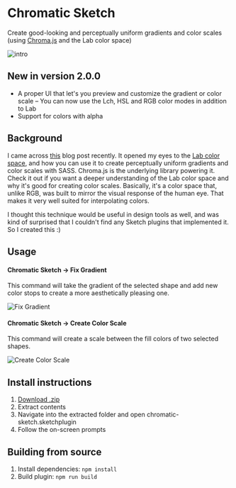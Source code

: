# Chromatic Sketch

Create good-looking and perceptually uniform gradients and color scales (using [Chroma.js](https://github.com/gka/chroma.js) and the Lab color space)

![intro](https://cloud.githubusercontent.com/assets/1426460/25557981/a0e96b40-2d1d-11e7-9a5a-0bd3cbbdc746.png)

## New in version 2.0.0
- A proper UI that let's you preview and customize the gradient or color scale
– You can now use the Lch, HSL and RGB color modes in addition to Lab
- Support for colors with alpha

## Background
I came across [this](https://blog.bugsnag.com/chromatic-sass/) blog post recently. It opened my eyes to the [Lab color space](https://en.wikipedia.org/wiki/Lab_color_space), and how you can use it to create perceptually uniform gradients and color scales with SASS. Chroma.js is the underlying library powering it. Check it out if you want a deeper understanding of the Lab color space and why it's good for creating color scales. Basically, it's a color space that, unlike RGB, was built to mirror the visual response of the human eye. That makes it very well suited for interpolating colors.

I thought this technique would be useful in design tools as well, and was kind of surprised that I couldn't find any Sketch plugins that implemented it. So I created this :)

## Usage
#### Chromatic Sketch -> Fix Gradient
This command will take the gradient of the selected shape and add new color stops to create a more aesthetically pleasing one.

![Fix Gradient](https://user-images.githubusercontent.com/1426460/33186103-4ff74096-d087-11e7-940d-0ee41190aab4.png)

#### Chromatic Sketch -> Create Color Scale
This command will create a scale between the fill colors of two selected shapes.

![Create Color Scale](https://user-images.githubusercontent.com/1426460/33186102-4e2d8734-d087-11e7-8299-356ecbe83b58.png)

## Install instructions
1. [Download .zip](https://github.com/petterheterjag/chromatic-sketch/archive/master.zip)
2. Extract contents
3. Navigate into the extracted folder and open chromatic-sketch.sketchplugin
4. Follow the on-screen prompts


## Building from source
1. Install dependencies: `npm install`
2. Build plugin: `npm run build`
